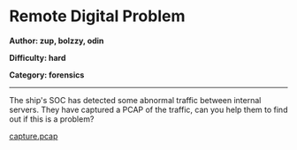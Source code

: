 # Remote Digital Problem 
**Author: zup, bolzzy, odin**

**Difficulty: hard**

**Category: forensics** 

---

The ship's SOC has detected some abnormal traffic between internal servers. 
They have captured a PCAP of the traffic, can you help them to find out if this 
is a problem?


[capture.pcap](uploads/capture.pcap)

